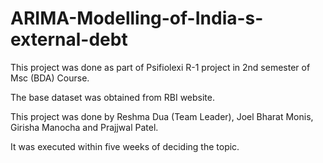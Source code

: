 # ARIMA-Modelling-of-India-s-external-debt
This project was done as part of Psifiolexi R-1 project in 2nd semester of Msc (BDA) Course.

The base dataset was obtained from RBI website.

This project was done by Reshma Dua (Team Leader), Joel Bharat Monis, Girisha Manocha and Prajjwal Patel.

It was executed within five weeks of deciding the topic.
